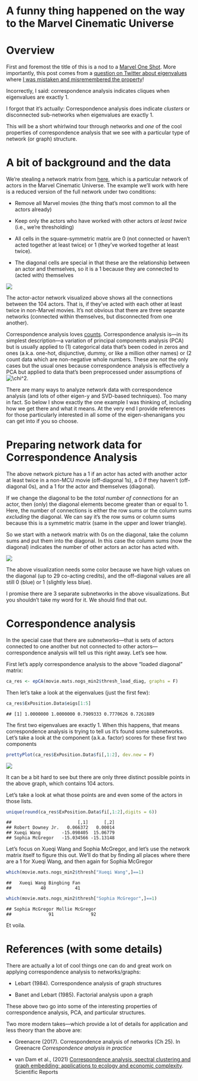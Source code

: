 A funny thing happened on the way to the Marvel Cinematic Universe
================

<!--

overview: 
- quick data description, and what it's not
- show the data via CA and what happens
- references: 2 lebart and https://www.nature.com/articles/s41598-021-87971-9

-->

# Overview

First and foremost the title of this is a nod to a [Marvel One
Shot](https://www.imdb.com/title/tt2011109/). More importantly, this
post comes from a [question on Twitter about
eigenvalues](https://twitter.com/ben_golub/status/1546584133266202627)
where [I was mistaken and misremembered the
property](https://twitter.com/derek__beaton/status/1546612890215530506)!

Incorrectly, I said: correspondence analysis indicates cliques
when eigenvalues are exactly 1.

I forgot that it’s actually: Correspondence analysis does indicate
*clusters* or disconnected sub-networks when eigenvalues are exactly 1.

This will be a short whirlwind tour through networks and *one* of the
cool properties of correspondence analysis that we see with a particular
type of network (or graph) structure.

# A bit of background and the data

We’re stealing a network matrix from
[here](https://github.com/derekbeaton/Marvel-Cinematic-Universe_Network/),
which is a particular network of actors in the Marvel Cinematic
Universe. The example we’ll work with here is a reduced version of the
full network under two conditions:

-   Remove all Marvel movies (the thing that’s most common to all the
    actors already)

-   Keep only the actors who have worked with other actors *at least
    twice* (i.e., we’re thresholding)

-   All cells in the square-symmetric matrix are 0 (not connected or
    haven’t acted together at least twice) or 1 (they’ve worked together
    at least twice).

-   The diagonal cells are special in that these are the relationship
    between an actor and themselves, so it is a 1 because they are
    connected to (acted with) themselves

![](README_files/figure-gfm/unnamed-chunk-1-1.png)<!-- -->

The actor-actor network visualized above shows all the connections
between the 104 actors. That is, if they’ve acted with each other at
least twice in non-Marvel movies. It’s not obvious that there are three
separate networks (connected within themselves, but disconnected from
one another).

Correspondence analysis loves
[counts](https://twitter.com/CountVonCount). Correspondence analysis
is—in its simplest description—a variation of principal components
analysis (PCA) but is usually applied to (1) categorical data that’s
been coded in zeros and ones (a.k.a. one-hot, disjunctive, dummy, or
like a million other names) or (2 count data which are non-negative
whole numbers. These are *not* the only cases but the usual ones because
correspondence analysis is effectively a PCA but applied to data that’s
been preprocessed under assumptions of
![\\chi^2](https://latex.codecogs.com/png.image?%5Cdpi%7B110%7D&space;%5Cbg_white&space;%5Cchi%5E2 "\chi^2").

There are many ways to analyze network data with correspondence analysis
(and lots of other eigen-y and SVD-based techniques). Too many in fact.
So below I show exactly the one example I was thinking of, including how
we get there and what it means. At the very end I provide references for
those particularly interested in all some of the eigen-shenanigans you
can get into if you so choose.

# Preparing network data for Correspondence Analysis

The above network picture has a 1 if an actor has acted with another
actor at least twice in a non-MCU movie (off-diagonal 1s), a 0 if they
haven’t (off-diagonal 0s), and a 1 for the actor and themselves
(diagonal).

If we change the diagonal to be the *total number of connections* for an
actor, then (only) the diagonal elements become greater than or equal
to 1. Here, the number of connections is either the row sums or the
column sums *excluding* the diagonal. We can say it’s the row sums or
column sums because this is a symmetric matrix (same in the upper and
lower triangle).

So we start with a network matrix with 0s on the diagonal, take the
column sums and put them into the diagonal. In this case the column sums
(now the diagonal) indicates the number of other actors an actor has
acted with.

![](README_files/figure-gfm/unnamed-chunk-2-1.png)<!-- -->

The above visualization needs some color because we have high values on
the diagonal (up to 29 co-acting credits), and the off-diagonal values
are all still 0 (blue) or 1 (slightly less blue).

I promise there are 3 separate subnetworks in the above visualizations.
But you shouldn’t take my word for it. We should find that out.

# Correspondence analysis

In the special case that there are *sub*networks—that is sets of actors
connected to one another but not connected to other
actors—correspondence analysis will tell us this right away. Let’s see
how.

First let’s apply correspondence analysis to the above “loaded diagonal”
matrix:

``` r
ca_res <- epCA(movie.mats.nogs_min2$thresh_load_diag, graphs = F)
```

Then let’s take a look at the eigenvalues (just the first few):

``` r
ca_res$ExPosition.Data$eigs[1:5]
```

    ## [1] 1.0000000 1.0000000 0.7909333 0.7770626 0.7261889

The first two eigenvalues are exactly 1. When this happens, that means
correspondence analysis is trying to tell us it’s found some
subnetworks. Let’s take a look at the component (a.k.a. factor) scores
for these first two components

``` r
prettyPlot(ca_res$ExPosition.Data$fi[,1:2], dev.new = F)
```

![](README_files/figure-gfm/unnamed-chunk-5-1.png)<!-- -->

It can be a bit hard to see but there are only three distinct possible
points in the above graph, which contains 104 actors.

Let’s take a look at what those points are and even some of the actors
in those lists.

``` r
unique(round(ca_res$ExPosition.Data$fi[,1:2],digits = 6))
```

    ##                         [,1]      [,2]
    ## Robert Downey Jr.   0.066372   0.00014
    ## Xueqi Wang        -15.098405  15.06779
    ## Sophia McGregor   -15.034566 -15.13148

Let’s focus on Xueqi Wang and Sophia McGregor, and let’s use the network
matrix itself to figure this out. We’ll do that by finding all places
where there are a 1 for Xueqi Wang, and then again for Sophia McGregor

``` r
which(movie.mats.nogs_min2$thresh["Xueqi Wang",]==1)
```

    ##   Xueqi Wang Bingbing Fan 
    ##           40           41

``` r
which(movie.mats.nogs_min2$thresh["Sophia McGregor",]==1)
```

    ## Sophia McGregor Mollie McGregor 
    ##              91              92

Et voila.

# References (with some details)

There are actually a lot of cool things one can do and great work on
applying correspondence analysis to networks/graphs:

-   Lebart (1984). Correspondence analysis of graph structures

-   Banet and Lebart (1985). Factorial analysis upon a graph

These above two go into some of the interesting properties of
correspondence analysis, PCA, and particular structures.

Two more modern takes—which provide a lot of details for application and
less theory than the above are:

-   Greenacre (2017). Correspondence analysis of networks (Ch 25). In
    Greenacre *Correspondence analysis in practice*

-   van Dam et al., (2021) [Correspondence analysis, spectral clustering
    and graph embedding: applications to ecology and economic
    complexity](https://www.nature.com/articles/s41598-021-87971-9).
    Scientific Reports
